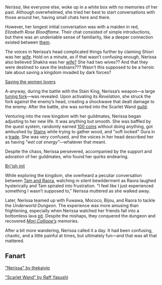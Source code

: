 <!-- title: Nerissa Ravencroft -->
<!-- status: Alive -->

_Nerissa_, like everyone else, woke up in a white box with no memories of her past. Although overwhelmed, she tried her best to start conversations with those around her, having small chats here and there.

However, her longest initial conversation was with a maiden in red, _Elizabeth Rose Bloodflame_. Their chat consisted of simple introductions, but there was an undeniable sense of familiarity, like a deeper connection existed between [them](https://www.youtube.com/live/PJSd7DYlGNo?si=l3socXPAD6ViAdz6&t=1654).

The voices in Nerissa’s head complicated things further by claiming Shiori was her [wife](https://www.youtube.com/live/PJSd7DYlGNo?si=IrdKxeAeyiGiGTRo&t=2831). Hold on a minute, as if that wasn’t confusing enough, Nerissa also believed Shakira was her [wife?](https://www.youtube.com/live/PJSd7DYlGNo?si=OQzUggvD5b5qEPR-&t=2858) She had two wives?? And that they were destined to save the lesbians??? Wasn't this supposed to be a heroic tale about saving a kingdom invaded by dark forces?

[Saving the women lovers](#embed:https://www.youtube.com/live/PJSd7DYlGNo?si=mFVLccqol1nRAhOa&t=2883)

A-anyway, during the battle with the Stain King, Nerissa’s weapon—a large [tuning fork](https://www.youtube.com/live/PJSd7DYlGNo?si=YUlEKwX4-40_5Ozy&t=3378)—was revealed. Upon activating its _Revelation_, she struck the fork against the enemy’s head, creating a shockwave that dealt damage to the enemy. After the battle, she was sorted into the Scarlet Wand [guild](https://www.youtube.com/live/PJSd7DYlGNo?si=bBVH8rYcn0cL0hzO&t=3533).

Venturing into the new kingdom with her guildmates, Nerissa began adjusting to her new life. It was anything but smooth. She was baffled by the quest system, randomly earned [100 coins](https://www.youtube.com/live/PJSd7DYlGNo?si=Y5p-IBZHw__yD9o1&t=4842) without doing anything, got ambushed by [Stains](https://www.youtube.com/live/PJSd7DYlGNo?si=ee1ikNmeMoYdUCkA&t=5226) while trying to gather wood, and "soft locked" Gura in a [trade](https://www.youtube.com/live/PJSd7DYlGNo?si=cGT81Dci8yieBCmn&t=5619). She was very confused, and the voices in her head described her as having _"wet cat energy"_—whatever that meant.

Despite the chaos, Nerissa persevered, accompanied by the support and adoration of her guildmates, who found her quirks endearing.

[Bri'ish init](#embed:https://www.youtube.com/live/PJSd7DYlGNo?t=6344)

While exploring the kingdom, she overheard a peculiar conversation between [Tam and Raora](https://www.youtube.com/live/DDwNcYCtAXw?si=HEyqQCWXDnTaUrnB&t=474), watching in silent bewilderment as Raora laughed hysterically and Tam spiraled into frustration. "I feel like I just experienced something I wasn’t supposed to," Nerissa muttered as she walked away.

Later, Nerissa teamed up with Fuwawa, Mococo, Bijou, and Raora to tackle the _Underworld Dungeon_. The experience was more amusing than frightening, especially when Nerissa watched her friends fall into a bottomless lava [pit](https://www.youtube.com/live/DDwNcYCtAXw?si=mGSwx70XvMtulrqg&t=3511). Despite the mishaps, they conquered the dungeon and recovered _[Mori Calliope’s](https://www.youtube.com/live/DDwNcYCtAXw?si=ceD6NIenRuYSxQYk&t=5176)_ memories.

After a bit more wandering, Nerissa called it a day. It had been confusing, chaotic, and a little painful at times, but ultimately fun—and that was all that mattered.

## Fanart

["Nerissa" by thekaiyip](https://x.com/thekaiyip/status/1903164554022097168)

["Scarlet Wand" by Raff Yasushi](https://x.com/raffanda_/status/1833432464448229657)

<!-- cecilia, fauna, shiori, gura -->
